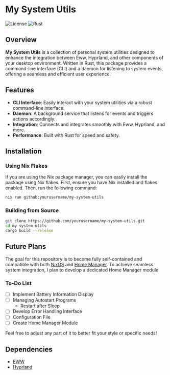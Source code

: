 # My System Utils

![License](https://img.shields.io/badge/license-MIT-blue.svg)
![Rust](https://img.shields.io/badge/rust-%23dea584.svg?logo=rust&logoColor=white)

## Overview

**My System Utils** is a collection of personal system utilities designed to enhance the integration between Eww, Hyprland, and other components of your desktop environment. Written in Rust, this package provides a command-line interface (CLI) and a daemon for listening to system events, offering a seamless and efficient user experience.

## Features

- **CLI Interface**: Easily interact with your system utilities via a robust command-line interface.
- **Daemon**: A background service that listens for events and triggers actions accordingly.
- **Integration**: Connects and integrates smoothly with Eww, Hyprland, and more.
- **Performance**: Built with Rust for speed and safety.

## Installation

### Using Nix Flakes

If you are using the Nix package manager, you can easily install the package using Nix flakes. First, ensure you have Nix installed and flakes enabled. Then, run the following command:

```bash
nix run github:yourusername/my-system-utils
```

### Building from Source

```sh
git clone https://github.com/yourusername/my-system-utils.git
cd my-system-utils
cargo build --release
```
## Future Plans

The goal for this repository is to become fully self-contained and compatible with both [NixOS](https://nixos.org/) and [Home Manager](https://github.com/nix-community/home-manager). To achieve seamless system integration, I plan to develop a dedicated Home Manager module.

### To-Do List
- [ ] Implement Battery Information Display
- [ ] Managing Autostart Programs
  - Restart after Sleep
- [ ] Develop Error Handling Interface
- [ ] Configuration File
- [ ] Create Home Manager Module

Feel free to adjust any part of it to better fit your style or specific needs!

## Dependencies

- [EWW](https://github.com/elkowar/eww)
- [Hyprland](https://hyprland.org/)
